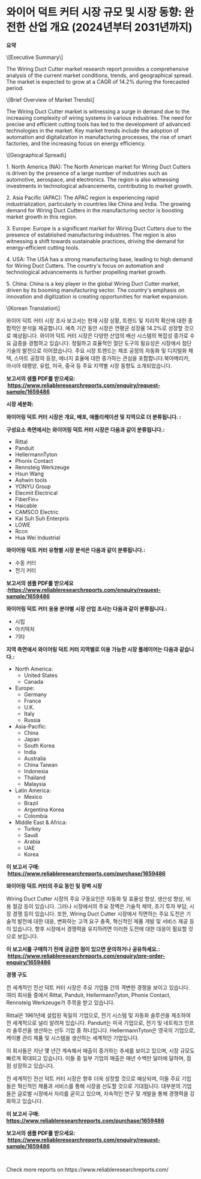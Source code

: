 <p><h1>와이어 덕트 커터 시장 규모 및 시장 동향: 완전한 산업 개요 (2024년부터 2031년까지)</h1></p><p><strong>요약</strong></p>
<p><p>\[Executive Summary\]</p><p>The Wiring Duct Cutter market research report provides a comprehensive analysis of the current market conditions, trends, and geographical spread. The market is expected to grow at a CAGR of 14.2% during the forecasted period.</p><p>\[Brief Overview of Market Trends\]</p><p>The Wiring Duct Cutter market is witnessing a surge in demand due to the increasing complexity of wiring systems in various industries. The need for precise and efficient cutting tools has led to the development of advanced technologies in the market. Key market trends include the adoption of automation and digitalization in manufacturing processes, the rise of smart factories, and the increasing focus on energy efficiency.</p><p>\[Geographical Spread\]</p><p>1. North America (NA): The North American market for Wiring Duct Cutters is driven by the presence of a large number of industries such as automotive, aerospace, and electronics. The region is also witnessing investments in technological advancements, contributing to market growth.</p><p>2. Asia Pacific (APAC): The APAC region is experiencing rapid industrialization, particularly in countries like China and India. The growing demand for Wiring Duct Cutters in the manufacturing sector is boosting market growth in this region.</p><p>3. Europe: Europe is a significant market for Wiring Duct Cutters due to the presence of established manufacturing industries. The region is also witnessing a shift towards sustainable practices, driving the demand for energy-efficient cutting tools.</p><p>4. USA: The USA has a strong manufacturing base, leading to high demand for Wiring Duct Cutters. The country's focus on automation and technological advancements is further propelling market growth.</p><p>5. China: China is a key player in the global Wiring Duct Cutter market, driven by its booming manufacturing sector. The country's emphasis on innovation and digitization is creating opportunities for market expansion.</p><p>\[Korean Translation\]</p><p>와이어 덕트 커터 시장 조사 보고서는 현재 시장 상황, 트렌드 및 지리적 확산에 대한 종합적인 분석을 제공합니다. 예측 기간 동안 시장은 연평균 성장율 14.2%로 성장할 것으로 예상됩니다. 와이어 덕트 커터 시장은 다양한 산업의 배선 시스템의 복잡성 증가로 수요 급증을 경험하고 있습니다. 정밀하고 효율적인 절단 도구의 필요성은 시장에서 첨단 기술의 발전으로 이어졌습니다. 주요 시장 트렌드는 제조 공정의 자동화 및 디지털화 채택, 스마트 공장의 등장, 에너지 효율에 대한 증가하는 관심을 포함합니다.북아메리카, 아시아 태평양, 유럽, 미국, 중국 등 주요 지역별 시장 동향도 소개되었습니다.</p></p>
<p><strong>보고서의 샘플 PDF를 받으세요: &nbsp;<a href="https://www.reliableresearchreports.com/enquiry/request-sample/1659486">https://www.reliableresearchreports.com/enquiry/request-sample/1659486</a></strong></p>
<p><strong>시장 세분화:</strong></p>
<p><strong> 와이어링 덕트 커터 시장은 개요, 배포, 애플리케이션 및 지역으로 더 분류됩니다. :</strong></p>
<p><strong>구성요소 측면에서는 와이어링 덕트 커터 시장은 다음과 같이 분류됩니다.:</strong></p>
<p><ul><li>Rittal</li><li>Panduit</li><li>HellermannTyton</li><li>Phonix Contact</li><li>Rennsteig Werkzeuge</li><li>Hsun Wang</li><li>Ashwin tools</li><li>YONYU Group</li><li>Elecmit Electrical</li><li>FiberFin+</li><li>Haicable</li><li>CAMSCO Electric</li><li>Kai Suh Suh Enterpris</li><li>LOWE</li><li>Rccn</li><li>Hua Wei Industrial</li></ul></p>
<p><strong> 와이어링 덕트 커터 유형별 시장 분석은 다음과 같이 분류됩니다.:</strong></p>
<p><ul><li>수동 커터</li><li>전기 커터</li></ul></p>
<p><strong>보고서의 샘플 PDF를 받으세요 :<a href="https://www.reliableresearchreports.com/enquiry/request-sample/1659486">https://www.reliableresearchreports.com/enquiry/request-sample/1659486</a></strong></p>
<p><strong> 와이어링 덕트 커터 응용 분야별 시장 산업 조사는 다음과 같이 분류됩니다.:</strong></p>
<p><ul><li>시립</li><li>아키텍처</li><li>기타</li></ul></p>
<p><strong>지역 측면에서 와이어링 덕트 커터 지역별로 이용 가능한 시장 플레이어는 다음과 같습니다.:</strong></p>
<p><ul>
    <li>
        North America:
        <ul>
            <li>United States</li>
            <li>Canada</li>
        </ul>
    </li>
    <li>
        Europe:
        <ul>
            <li>Germany</li>
            <li>France</li>
            <li>U.K.</li>
            <li>Italy</li>
            <li>Russia</li>
        </ul>
    </li>
    <li>
        Asia-Pacific:
        <ul>
            <li>China</li>
            <li>Japan</li>
            <li>South Korea</li>
            <li>India</li>
            <li>Australia</li>
            <li>China Taiwan</li>
            <li>Indonesia</li>
            <li>Thailand</li>
            <li>Malaysia</li>
        </ul>
    </li>
    <li>
        Latin America:
        <ul>
            <li>Mexico</li>
            <li>Brazil</li>
            <li>Argentina Korea</li>
            <li>Colombia</li>
        </ul>
    </li>
    <li>
        Middle East & Africa:
        <ul>
            <li>Turkey</li>
            <li>Saudi</li>
            <li>Arabia</li>
            <li>UAE</li>
            <li>Korea</li>
        </ul>
    </li>
    </ul></p>
<p><strong>이 보고서 구매: &nbsp;<a href="https://www.reliableresearchreports.com/purchase/1659486">https://www.reliableresearchreports.com/purchase/1659486</a></strong></p>
<p><strong>와이어링 덕트 커터의 주요 동인 및 장벽 시장</strong></p>
<p><p>Wiring Duct Cutter 시장의 주요 구동요인은 자동화 및 효율성 향상, 생산성 향상, 비용 절감 등이 있습니다. 그러나 시장에서의 주요 장벽은 기술적 제약, 초기 투자 부담, 시장 경쟁 등이 있습니다. 또한, Wiring Duct Cutter 시장에서 직면하는 주요 도전은 기술적 발전에 대한 대응, 변화하는 고객 요구 충족, 혁신적인 제품 개발 및 서비스 제공 등이 있습니다. 향후 시장에서 경쟁력을 유지하려면 이러한 도전에 대한 대응이 필요할 것으로 보입니다.</p></p>
<p><strong>이 보고서를 구매하기 전에 궁금한 점이 있으면 문의하거나 공유하세요.: &nbsp;<a href="https://www.reliableresearchreports.com/enquiry/pre-order-enquiry/1659486">https://www.reliableresearchreports.com/enquiry/pre-order-enquiry/1659486</a></strong></p>
<p><strong>경쟁 구도</strong></p>
<p><p>전 세계적인 전선 덕트 커터 시장은 주요 기업들 간의 격변한 경쟁을 보이고 있습니다. 여러 회사들 중에서 Rittal, Panduit, HellermannTyton, Phonix Contact, Rennsteig Werkzeuge가 주목을 받고 있습니다.</p><p>Rittal은 1961년에 설립된 독일의 기업으로, 전기 시스템 및 자동화 솔루션을 제조하여 전 세계적으로 널리 알려져 있습니다. Panduit는 미국 기업으로, 전기 및 네트워크 인프라 솔루션을 생산하는 선두 기업 중 하나입니다. HellermannTyton은 영국의 기업으로, 케이블 관리 제품 및 시스템을 생산하는 세계적인 기업입니다.</p><p>이 회사들은 지난 몇 년간 계속해서 매출이 증가하는 추세를 보이고 있으며, 시장 규모도 빠르게 확대되고 있습니다. 이들 중 일부 기업의 매출은 매년 수백만 달러에 달하며, 점점 성장하고 있습니다.</p><p>전 세계적인 전선 덕트 커터 시장은 향후 더욱 성장할 것으로 예상되며, 이들 주요 기업들은 혁신적인 제품과 서비스를 통해 시장을 선도할 것으로 기대됩니다. 대부분의 기업들은 글로벌 시장에서 자리를 굳히고 있으며, 지속적인 연구 및 개발을 통해 경쟁력을 강화하고 있습니다.</p></p>
<p><strong>이 보고서 구매: &nbsp; <a href="https://www.reliableresearchreports.com/purchase/1659486">https://www.reliableresearchreports.com/purchase/1659486</a></strong></p>
<p><strong>보고서의 샘플 PDF를 받으세요: &nbsp;<a href="https://www.reliableresearchreports.com/enquiry/request-sample/1659486">https://www.reliableresearchreports.com/enquiry/request-sample/1659486</a></strong><strong></strong></p>
<p>&nbsp;</p>
<p>Check more reports on https://www.reliableresearchreports.com/</p>